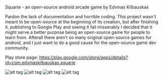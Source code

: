 Squarie - an open-source android arcade game by Edvinas Kilbauskas

Pardon the lack of documentation and horrible coding.
This project wasn't meant to be open-source at the beginning of its creation, but after finishing it, publishing to Google Play and seeing it fail misserably I decided that it might serve a better purpose being an open-source game for people to learn from. Afterall there aren't so many original open-source games for android, and I just want to do a good cause for the open-source game dev community.

Play store page: https://play.google.com/store/apps/details?id=com.edvinaskilbauskas.squarie


![alt tag](https://lh3.googleusercontent.com/VGX4b8_8l3x6LiVoxBYc8-nVd7PlGH8Q_jjoPn-kklIK-UzXKxvE2uarpADhcwNHGUY=h310-rw)
![alt tag](https://lh3.googleusercontent.com/GAD4wZTO7DjMnWw5_QC5TUciEHCxyyKPCKxAi8EEP6mbGX5Ib40Esdk-GlbR4asR_S8=h310-rw)
![alt tag](https://lh3.googleusercontent.com/OjmvRlTNUnuWBnCLXqtABbGZuJ774e-uMdL5adhiHiBRDMwqgvlsBRKlD4KRkfe3-18=h310-rw)
![alt tag](https://lh3.googleusercontent.com/yMzx6I-ODZT-wGoKIbU8LN5GArfCj0zKZZhMuEa4gTo7i4sUnCykuTq2G_kVIOcpcQ=h310-rw)
